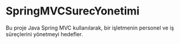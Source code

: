 # SpringMVCSurecYonetimi
Bu proje Java Spring MVC kullanılarak, bir işletmenin personel ve iş süreçlerini yönetmeyi hedefler.
